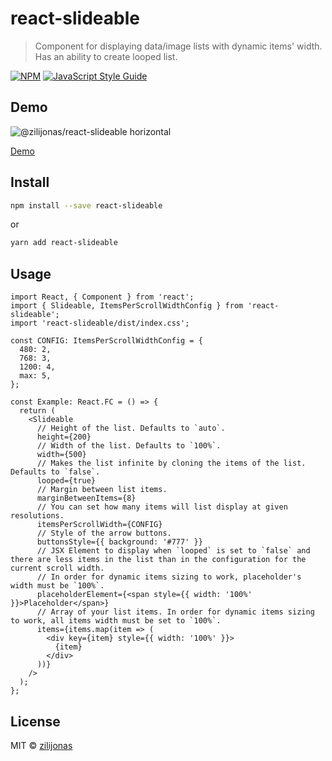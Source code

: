 # react-slideable

> Component for displaying data/image lists with dynamic items' width. Has an ability to create looped list.

[![NPM](https://img.shields.io/npm/v/react-slideable.svg)](https://www.npmjs.com/package/react-slideable) [![JavaScript Style Guide](https://img.shields.io/badge/code_style-standard-brightgreen.svg)](https://standardjs.com)

## Demo

![@zilijonas/react-slideable horizontal](https://github.com/zilijonas/react-slideable/blob/master/slideable-demo.gif?raw=true)

[Demo](https://zilijonas.github.io/react-slideable/)

## Install

```bash
npm install --save react-slideable
```

or

```bash
yarn add react-slideable
```

## Usage

```tsx
import React, { Component } from 'react';
import { Slideable, ItemsPerScrollWidthConfig } from 'react-slideable';
import 'react-slideable/dist/index.css';

const CONFIG: ItemsPerScrollWidthConfig = {
  480: 2,
  768: 3,
  1200: 4,
  max: 5,
};

const Example: React.FC = () => {
  return (
    <Slideable
      // Height of the list. Defaults to `auto`.
      height={200}
      // Width of the list. Defaults to `100%`.
      width={500}
      // Makes the list infinite by cloning the items of the list. Defaults to `false`.
      looped={true}
      // Margin between list items.
      marginBetweenItems={8}
      // You can set how many items will list display at given resolutions.
      itemsPerScrollWidth={CONFIG}
      // Style of the arrow buttons.
      buttonsStyle={{ background: '#777' }}
      // JSX Element to display when `looped` is set to `false` and there are less items in the list than in the configuration for the current scroll width.
      // In order for dynamic items sizing to work, placeholder's width must be `100%`.
      placeholderElement={<span style={{ width: '100%' }}>Placeholder</span>}
      // Array of your list items. In order for dynamic items sizing to work, all items width must be set to `100%`.
      items={items.map(item => (
        <div key={item} style={{ width: '100%' }}>
          {item}
        </div>
      ))}
    />
  );
};
```

## License

MIT © [zilijonas](https://github.com/zilijonas)
